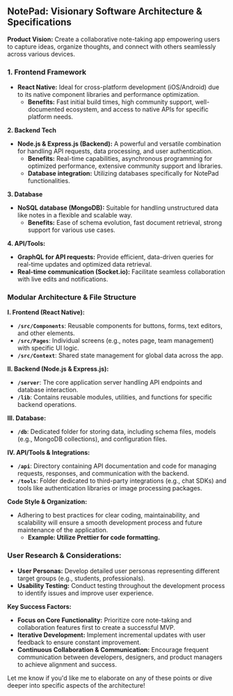 ## NotePad: Visionary Software Architecture & Specifications

**Product Vision:**  Create a collaborative note-taking app empowering users to capture ideas, organize thoughts, and connect with others seamlessly across various devices.

### 1. Frontend Framework

* **React Native:** Ideal for cross-platform development (iOS/Android) due to its native component libraries and performance optimization.
    * **Benefits:**  Fast initial build times, high community support, well-documented ecosystem, and access to native APIs for specific platform needs. 

**2. Backend Tech**

* **Node.js & Express.js (Backend):** A powerful and versatile combination for handling API requests, data processing, and user authentication.
    * **Benefits:**  Real-time capabilities, asynchronous programming for optimized performance, extensive community support and libraries.
    * **Database integration:** Utilizing databases specifically for NotePad functionalities.

**3. Database**

* **NoSQL database (MongoDB):** Suitable for handling unstructured data like notes in a flexible and scalable way. 
    * **Benefits:**  Ease of schema evolution, fast document retrieval, strong support for various use cases.
    
**4. API/Tools:**

* **GraphQL for API requests:** Provide efficient, data-driven queries for real-time updates and optimized data retrieval. 
* **Real-time communication (Socket.io):** Facilitate seamless collaboration with live edits and notifications.  

### Modular Architecture & File Structure 

**I. Frontend (React Native):**

* **`/src/Components`**: Reusable components for buttons, forms, text editors, and other elements.
* **`/src/Pages`**: Individual screens (e.g., notes page, team management) with specific UI logic.
* **`/src/Context`**:  Shared state management for global data across the app. 


**II. Backend (Node.js & Express.js):**

* **`/server`**: The core application server handling API endpoints and database interaction.
* **`/lib`**: Contains reusable modules, utilities, and functions for specific backend operations.


**III. Database:** 

* **`/db`**: Dedicated folder for storing data, including schema files, models (e.g., MongoDB collections), and configuration files.  
    

**IV. API/Tools & Integrations:**

* **`/api`**: Directory containing API documentation and code for managing requests, responses, and communication with the backend. 
* **`/tools`**: Folder dedicated to third-party integrations (e.g., chat SDKs) and tools like authentication libraries or image processing packages.  


**Code Style & Organization:**

* Adhering to best practices for clear coding, maintainability, and scalability will ensure a smooth development process and future maintenance of the application.
    * **Example: Utilize Prettier for code formatting.** 



### User Research & Considerations:

* **User Personas:**  Develop detailed user personas representing different target groups (e.g., students, professionals). 
* **Usability Testing:** Conduct testing throughout the development process to identify issues and improve user experience. 


**Key Success Factors:**

* **Focus on Core Functionality:** Prioritize core note-taking and collaboration features first to create a successful MVP. 
* **Iterative Development:** Implement incremental updates with user feedback to ensure constant improvement. 
* **Continuous Collaboration & Communication:** Encourage frequent communication between developers, designers, and product managers to achieve alignment and success. 


Let me know if you'd like me to elaborate on any of these points or dive deeper into specific aspects of the architecture!